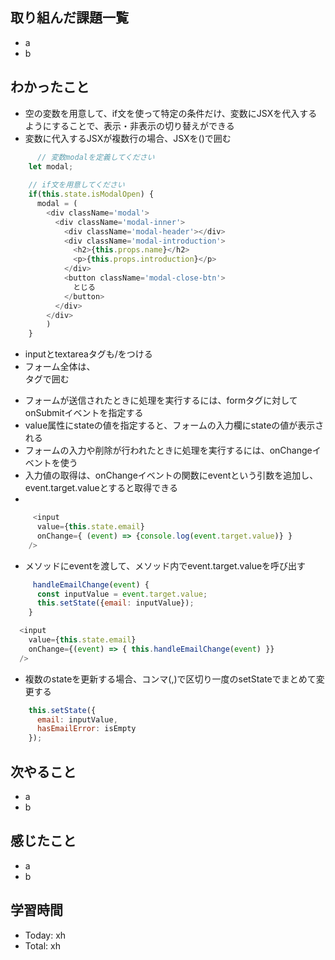 ## 取り組んだ課題一覧
- a
- b
## わかったこと
- 空の変数を用意して、if文を使って特定の条件だけ、変数にJSXを代入するようにすることで、表示・非表示の切り替えができる
- 変数に代入するJSXが複数行の場合、JSXを()で囲む
```javascript:test.js
      // 変数modalを定義してください
    let modal;
    
    // if文を用意してください
    if(this.state.isModalOpen) {
      modal = (
        <div className='modal'>
          <div className='modal-inner'>
            <div className='modal-header'></div>
            <div className='modal-introduction'>
              <h2>{this.props.name}</h2>
              <p>{this.props.introduction}</p>
            </div>
            <button className='modal-close-btn'>
              とじる
            </button>
          </div>
        </div>
        )
    }
```
- inputとtextareaタグも/をつける
- フォーム全体は、<form>タグで囲む
- フォームが送信されたときに処理を実行するには、formタグに対してonSubmitイベントを指定する
- value属性にstateの値を指定すると、フォームの入力欄にstateの値が表示される
- フォームの入力や削除が行われたときに処理を実行するには、onChangeイベントを使う
- 入力値の取得は、onChangeイベントの関数にeventという引数を追加し、event.target.valueとすると取得できる
- 
```javascript:test.js
     <input
      value={this.state.email}
      onChange={ (event) => {console.log(event.target.value)} }
    />
```
- メソッドにeventを渡して、メソッド内でevent.target.valueを呼び出す
```javascript:test.js
     handleEmailChange(event) {
      const inputValue = event.target.value;
      this.setState({email: inputValue});
    }

  <input
    value={this.state.email}
    onChange={(event) => { this.handleEmailChange(event) }}
  />
```
- 複数のstateを更新する場合、コンマ(,)で区切り一度のsetStateでまとめて変更する
```javascript:test.js
    this.setState({
      email: inputValue, 
      hasEmailError: isEmpty
    });
```
## 次やること
- a
- b
## 感じたこと
- a
- b
## 学習時間
- Today: xh
- Total: xh
